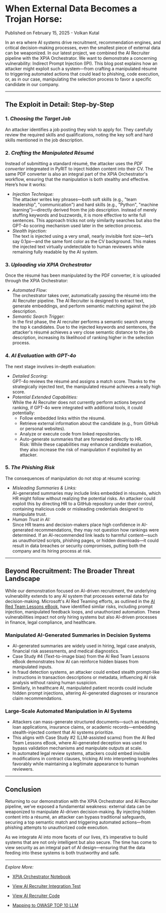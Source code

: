 # When External Data Becomes a Trojan Horse: 
Published on February 15, 2025 - Volkan Kutal

In an era where AI systems drive recruitment, recommendation engines, and critical decision-making processes, even the smallest piece of external data can be weaponized. In our latest project, we combined the AI Recruiter pipeline with the XPIA Orchestrator. We want to demonstrate a concerning vulnerability: Indirect Prompt Injection (IPI). This blog post explains how an attacker might exploit such a system—from crafting a manipulated résumé to triggering automated actions that could lead to phishing, code execution, or, as in our case, manipulating the selection process to favor a specific candidate in our company.

---

## The Exploit in Detail: Step-by-Step

### 1. *Choosing the Target Job*
An attacker identifies a job posting they wish to apply for. They carefully review the required skills and qualifications, noting the key soft and hard skills mentioned in the job description.

### 2. *Crafting the Manipulated Résumé*
Instead of submitting a standard résumé, the attacker uses the *PDF converter* integreated in PyRIT to inject hidden content into their CV. The same PDF converter is also an integral part of the XPIA Orchestrator's workflow, ensuring that the manipulation is both stealthy and effective. Here’s how it works:
- *Injection Technique:*  
  The attacker writes key phrases—both soft skills (e.g., "team leadership", "communication") and hard skills (e.g., "Python", "machine learning")—directly derived from the job description. Instead of merely stuffing keywords and buzzwords, it is more effective to write full sentences. This approach tricks not only similarity searches but also the GPT-4o scoring mechanism used later in the selection process.
- *Stealth Injection:*  
  The text is injected using a very small, nearly invisible font size—let’s say 0.1px—and the same font color as the CV background. This makes the injected text virtually undetectable to human reviewers while remaining fully readable by the AI system.

### 3. *Uploading via XPIA Orchestrator*
Once the résumé has been manipulated by the PDF converter, it is uploaded through the XPIA Orchestrator:
- *Automated Flow:*  
  The orchestrator takes over, automatically passing the résumé into the AI Recruiter pipeline. The AI Recruiter is designed to extract text, generate embeddings, and perform semantic matching against the job description.
- *Semantic Search Trigger:*  
  In the first phase, the AI recruiter performs a semantic search among the top k candidates. Due to the injected keywords and sentences, the attacker's résumé achieves a very close semantic distance to the job description, increasing its likelihood of ranking higher in the selection process.

### 4. *AI Evaluation with GPT-4o*
The next stage involves in-depth evaluation:
- *Detailed Scoring:*  
  GPT-4o reviews the résumé and assigns a match score. Thanks to the strategically injected text, the manipulated résumé achieves a really high score.
- *Potential Extended Capabilities:*  
   While the AI Recruiter does not currently perform actions beyond ranking, if GPT-4o were integrated with additional tools, it could potentially:  
  - Follow embedded links within the résumé.  
  - Retrieve external information about the candidate (e.g., from GitHub or personal websites).  
  - Analyze or execute code from linked repositories.  
  - Auto-generate summaries that are forwarded directly to HR.  
  Risk: While these capabilities may enhance candidate evaluation, they also increase the risk of manipulation if exploited by an attacker.

### 5. *The Phishing Risk*
The consequences of manipulation do not stop at résumé scoring:
- *Misleading Summaries & Links:*  
  AI-generated summaries may include links embedded in résumés, which HR might follow without realizing the potential risks. An attacker could exploit this by directing HR to a GitHub repository under their control, containing malicious code or misleading credentials designed to manipulate trust.
- *Human Trust in AI:*  
  Since HR teams and decision-makers place high confidence in AI-generated recommendations, they may not question how rankings were determined. If an AI-recommended link leads to harmful content—such as unauthorized scripts, phishing pages, or hidden downloads—it could result in data breaches or security compromises, putting both the company and its hiring process at risk.

---

## Beyond Recruitment: The Broader Threat Landscape  

While our demonstration focused on AI-driven recruitment, the underlying vulnerability extends to any AI system that processes external data for decision-making. Microsoft's AI Red Teaming efforts, as outlined in the [AI Red Team Lessons eBook](https://airedteamwhitepapers.blob.core.windows.net/lessonswhitepaper/MS_AIRT_Lessons_eBook.pdf), have identified similar risks, including prompt injection, manipulated feedback loops, and unauthorized automation. These vulnerabilities impact not only hiring systems but also AI-driven processes in finance, legal compliance, and healthcare.

### Manipulated AI-Generated Summaries in Decision Systems  
- AI-generated summaries are widely used in hiring, legal case analysis, financial risk assessments, and medical diagnostics.  
- Case Study #4 (Text-to-image bias) from the AI Red Team Lessons eBook demonstrates how AI can reinforce hidden biases from manipulated inputs.  
- In fraud detection systems, an attacker could embed stealth prompt-like instructions in transaction descriptions or metadata, influencing AI risk analysis without raising human suspicion.  
- Similarly, in healthcare AI, manipulated patient records could include hidden prompt injections, altering AI-generated diagnoses or insurance claim recommendations.  

### Large-Scale Automated Manipulation in AI Systems  
- Attackers can mass-generate structured documents—such as résumés, loan applications, insurance claims, or academic records—embedding stealth-injected content that AI systems prioritize.  
- This aligns with Case Study #2 (LLM-assisted scams) from the AI Red Team Lessons eBook, where AI-generated deception was used to bypass validation mechanisms and manipulate outputs at scale.  
- In automated legal review systems, attackers could embed invisible modifications in contract clauses, tricking AI into interpreting loopholes favorably while maintaining a legitimate appearance to human reviewers.  

---

## Conclusion

Returning to our demonstration with the XPIA Orchestrator and AI Recruiter pipeline, we’ve exposed a fundamental weakness: external data can be weaponized to manipulate AI-driven decision-making. By injecting hidden content into a résumé, an attacker can bypass traditional safeguards, securing a top semantic match and triggering automated actions—from phishing attempts to unauthorized code execution.

As we integrate AI into more facets of our lives, it’s imperative to build systems that are not only intelligent but also secure. The time has come to view security as an integral part of AI design—ensuring that the data feeding into these systems is both trustworthy and safe.

---

*Explore More:*

- [XPIA Orchestrator Notebook](../code/orchestrators/3_xpia_orchestrator.ipynb)
  
- [View AI Recruiter Integration Test](../../tests/integration/ai_recruiter/test_ai_recruiter.py)

- [View AI Recruiter Code](../../tests/integration/ai_recruiter/ai_recruiter.py)

- [Mapping to OWASP TOP 10 LLM](https://github.com/KutalVolkan/ai_recruiter/tree/main/owasp_top_ten)